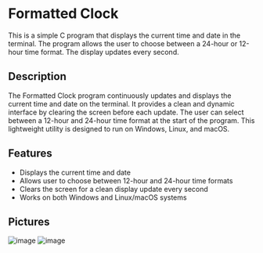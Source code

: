 # Formatted Clock

This is a simple C program that displays the current time and date in the terminal. The program allows the user to choose between a 24-hour or 12-hour time format. The display updates every second.

## Description
The Formatted Clock program continuously updates and displays the current time and date on the terminal. It provides a clean and dynamic interface by clearing the screen before each update. The user can select between a 12-hour and 24-hour time format at the start of the program. This lightweight utility is designed to run on Windows, Linux, and macOS.

## Features
- Displays the current time and date
- Allows user to choose between 12-hour and 24-hour time formats
- Clears the screen for a clean display update every second
- Works on both Windows and Linux/macOS systems

## Pictures
![image](https://github.com/user-attachments/assets/6e8a490f-21fd-47df-8a07-f8760b8cb8fc)
![image](https://github.com/user-attachments/assets/2e7da598-7bc5-430a-bf69-2676139fbfd2)






